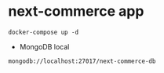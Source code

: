 # next-commerce app

```shell
docker-compose up -d
```

- MongoDB local

```shel
mongodb://localhost:27017/next-commerce-db
```

